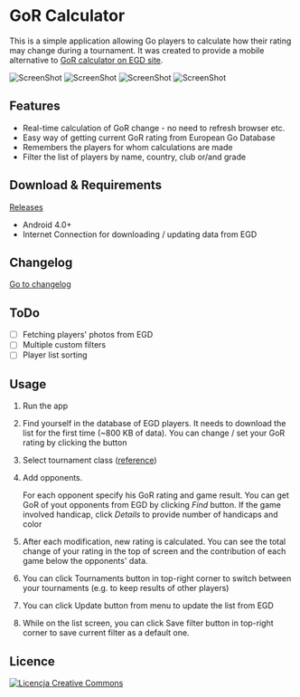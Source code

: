 # GoR Calculator #

This is a simple application allowing Go players to calculate how their rating may change during a tournament. It was created to provide a mobile alternative to [GoR calculator on EGD site](http://www.europeangodatabase.eu/EGD/gor_calculator.php).

![ScreenShot](https://www.dropbox.com/s/b1n8wrmed1mycrc/home_screen.png?raw=1)
![ScreenShot](https://www.dropbox.com/s/6ccnqe0c3jp2rc4/game_details.png?raw=1)
![ScreenShot](https://www.dropbox.com/s/uuakow4a02g8qve/downloading.png?raw=1)
![ScreenShot](https://www.dropbox.com/s/y361yf37gny2iv9/player_list.png?raw=1)

## Features ##

*	Real-time calculation of GoR change - no need to refresh browser etc.
* 	Easy way of getting current GoR rating from European Go Database
*	Remembers the players for whom calculations are made
*	Filter the list of players by name, country, club or/and grade

## Download & Requirements ##

[Releases](https://github.com/barcicki/GorCalculator/releases)

*	Android 4.0+
* 	Internet Connection for downloading / updating data from EGD 

## Changelog ##

[Go to changelog](./changelog.md)

## ToDo ##

- [ ] Fetching players' photos from EGD
- [ ] Multiple custom filters
- [ ] Player list sorting

## Usage ##

1. Run the app

2. Find yourself in the database of EGD players. It needs to download the list for the first time (~800 KB of data). You can change / set your GoR rating by clicking the button 

3. Select tournament class ([reference](http://www.europeangodatabase.eu/EGD/EGF_rating_system.php#CLASS))

4. Add opponents.

	For each opponent specify his GoR rating and game result. You can get GoR of yout opponents from EGD by clicking *Find* button. If the game involved handicap, click *Details* to provide number of handicaps and color
		
5. After each modification, new rating is calculated. You can see the total change of your rating in the top of screen and the contribution of each game below the opponents' data.

6. You can click Tournaments button in top-right corner to switch between your tournaments (e.g. to keep results of other players)

7. You can click Update button from menu to update the list from EGD

8. While on the list screen, you can click Save filter button in top-right corner to save current filter as a default one.
 
	
## Licence ##
	
<a rel="license" href="http://creativecommons.org/licenses/by-nc-sa/3.0/deed.pl"><img alt="Licencja Creative Commons" style="border-width:0" src="http://i.creativecommons.org/l/by-nc-sa/3.0/88x31.png" /></a>
